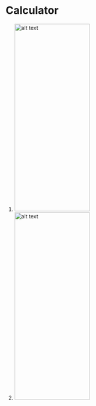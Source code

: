 # Calculator


1) <img src="https://github.com/ramesh-29/Calculator/assets/84698544/bffd326c-5b4b-406b-a4f7-fa51878f072b" alt="alt text" width="200" height="500">

2) <img src="https://github.com/ramesh-29/Calculator/assets/84698544/414cd98f-529f-40f8-b4a0-64b72bd81969" alt="alt text" width="200" height="500">
